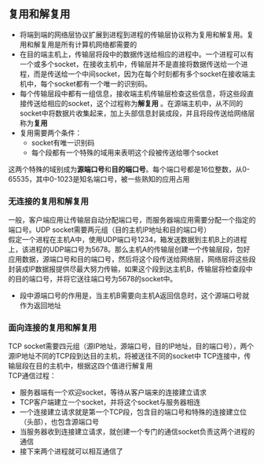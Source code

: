 ## 复用和解复用   
- 将端到端的网络层协议扩展到进程到进程的传输层协议称为复用和解复用。复用和解复用是所有计算机网络都需要的         
- 在目的端主机上，传输层将段中的数据传送给相应的进程中。一个进程可以有一个或多个socket，在接收主机中，传输层并不是直接将数据传送给一个进程，而是传送给一个中间socket，因为在每个时刻都有多个socket在接收端主机中，每个socket都有一个唯一的识别码。   
- 每个传输层段中都有一组信息，接收端主机传输层检查这些信息，将这些段直接传送给相应的socket，这个过程称为**解复用** 。在源端主机中，从不同的socket中将数据片收集起来，加上头部信息封装成段，并且将段传送给网络层称为**复用**   
- 复用需要两个条件：    
	- socket有唯一识别码   
	- 每个段都有一个特殊的域用来表明这个段被传送给哪个socket    
	
这两个特殊的域别成为**源端口号**和**目的端口号**。每个端口号都是16位整数，从0-65535，其中0-1023是知名端口号，被一些熟知的应用占用  

### 无连接的复用和解复用  
一般，客户端应用让传输层自动分配端口号，而服务器端应用需要分配一个指定的端口号。UDP socket需要两元组（目的主机IP地址和目的端口号）     
假定一个进程在主机A中，使用UDP端口号1234，箱发送数据到主机B上的进程上，该进程的UDP端口号为5678。那么主机A的传输层创建一个传输层段，包好应用数据，源端口号和目的端口号，然后将这个段传送给网络层，网络层将这些段封装成IP数据报提供尽最大努力传输，如果这个段到达主机B，传输层将检查段中的目的端口号，并将它送往端口号为5678的socket中。  

- 段中源端口号的作用是，当主机B需要向主机A返回信息时，这个源端口号就作为返回地址   

### 面向连接的复用和解复用   
TCP socket需要四元组（源IP地址，源端口号，目的IP地址，目的端口号），两个源IP地址不同的TCP段到达目的主机，将被送往不同的socket中
TCP连接中，传输层段在目的主机中，根据这四个值进行解复用   
TCP通信过程：   

- 服务器端有一个欢迎socket，等待从客户端来的连接建立请求   
- TCP客户端建立一个socket，并将这个socket与服务器相连 
- 一个连接建立请求就是第一个TCP段，包含目的端口号和特殊的连接建立位（头部），也包含源端口号
- 当服务器收到连接建立请求，就创建一个专门的通信socket负责这两个进程的通信 
- 接下来两个进程就可以相互通信了 